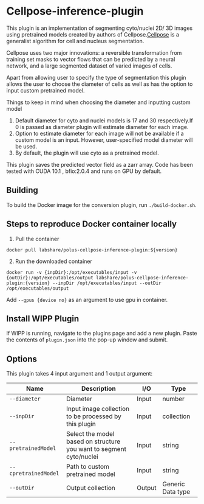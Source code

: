 # Cellpose-inference-plugin

This plugin is an implementation of segmenting cyto/nuclei 2D/ 3D images using pretrained models
created by authors of
Cellpose.[Cellpose](https://www.biorxiv.org/content/10.1101/2020.02.02.931238v1)
is a generalist algorithm for cell and nucleus segmentation.

Cellpose uses two major innovations: a reversible transformation from training set masks to vector
flows that can be predicted by a neural network, and a large segmented dataset of varied images of
cells.

Apart from allowing user to specify the type of segmentation this plugin allows the user to choose
the diameter of cells as well as has the option to input custom pretrained model.

Things to keep in mind when choosing the diameter and inputting custom model

1. Default diameter for cyto and nuclei models is 17 and 30 respectively.If 0 is passed as diameter
   plugin will estimate diameter for each image.
2. Option to estimate diameter for each image will not be available if a custom model is an input.
   However, user-specified model diameter will be used.
3. By default, the plugin will use cyto as a pretrained model.

This plugin saves the predicted vector field as a zarr array. Code has been tested with CUDA 10.1 ,
bfio:2.0.4 and runs on GPU by default.

## Building

To build the Docker image for the conversion plugin, run
`./build-docker.sh`.

## Steps to reproduce Docker container locally

1. Pull the container

`docker pull labshare/polus-cellpose-inference-plugin:${version}`

2. Run the downloaded container

`docker run -v {inpDir}:/opt/executables/input -v {outDir}:/opt/executables/output labshare/polus-cellpose-inference-plugin:{version} --inpDir /opt/executables/input --outDir /opt/executables/output`

Add `--gpus {device no}` as an argument to use gpu in container.

## Install WIPP Plugin

If WIPP is running, navigate to the plugins page and add a new plugin. Paste the contents
of `plugin.json` into the pop-up window and submit.

## Options

This plugin takes 4 input argument and 1 output argument:

| Name          | Description             | I/O    | Type   |
|---------------|-------------------------|--------|--------|
| `--diameter` | Diameter| Input | number |
| `--inpDir` | Input image collection to be processed by this plugin | Input | collection |
| `--pretrainedModel` | Select the model based on structure you want to segment cyto/nuclei | Input | string |
| `--cpretrainedModel` | Path to custom pretrained model | Input | string |
| `--outDir` | Output collection | Output | Generic Data type |



